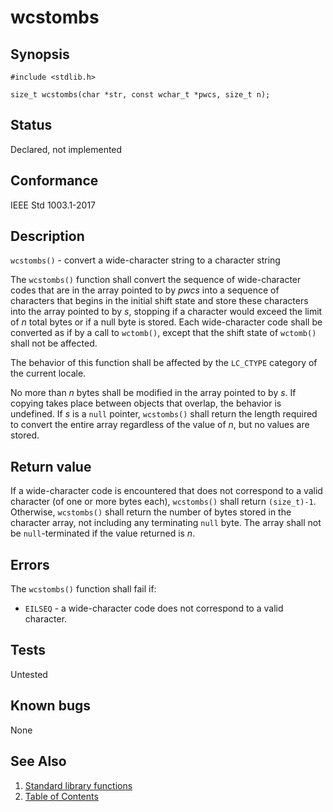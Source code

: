 # wcstombs

## Synopsis

`#include <stdlib.h>`

`size_t wcstombs(char *str, const wchar_t *pwcs, size_t n);`

## Status

Declared, not implemented

## Conformance

IEEE Std 1003.1-2017

## Description

`wcstombs()` - convert a wide-character string to a character string

The `wcstombs()` function shall convert the sequence of wide-character codes that are in the array pointed to by _pwcs_
into a sequence of characters that begins in the initial shift state and store these characters into the array pointed
to by _s_, stopping if a character would exceed the limit of _n_ total bytes or if a null byte is stored.
Each wide-character code shall be converted as if by a call to `wctomb()`, except that the shift state of `wctomb()`
shall not be affected.

The behavior of this function shall be affected by the `LC_CTYPE` category of the current locale.

No more than _n_ bytes shall be modified in the array pointed to by _s_. If copying takes place between objects that
overlap, the behavior is undefined. If _s_ is a `null` pointer, `wcstombs()` shall return the length required to
convert the entire array regardless of the value of _n_, but no values are stored.

## Return value

If a wide-character code is encountered that does not correspond to a valid character (of one or more bytes each),
`wcstombs()` shall return `(size_t)-1`. Otherwise, `wcstombs()` shall return the number of bytes stored in the
character array, not including any terminating `null` byte. The array shall not be `null`-terminated if the value
returned is _n_.

## Errors

The `wcstombs()` function shall fail if:

* `EILSEQ` - a wide-character code does not correspond to a valid character.

## Tests

Untested

## Known bugs

None

## See Also

1. [Standard library functions](../README.md)
2. [Table of Contents](../../../README.md)
